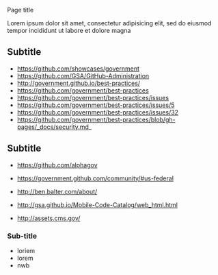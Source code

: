  Page title

Lorem ipsum dolor sit amet, consectetur adipisicing elit, sed do eiusmod tempor incididunt ut labore et dolore magna

## Subtitle

* https://github.com/showcases/government
* https://github.com/GSA/GitHub-Administration
* http://government.github.io/best-practices/
* https://github.com/government/best-practices
* https://github.com/government/best-practices/issues
* https://github.com/government/best-practices/issues/5
* https://github.com/government/best-practices/issues/32
* https://github.com/government/best-practices/blob/gh-pages/_docs/security.md_

## Subtitle

* https://github.com/alphagov
* https://government.github.com/community/#us-federal
* http://ben.balter.com/about/

* http://gsa.github.io/Mobile-Code-Catalog/web_html.html

* http://assets.cms.gov/

### Sub-title

* loriem
* lorem
* nwb
